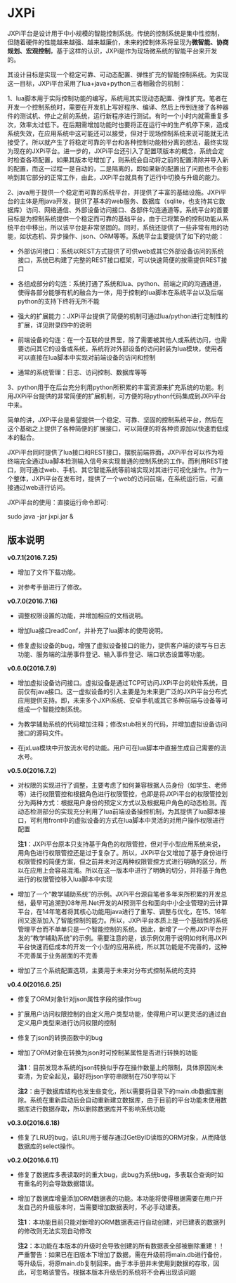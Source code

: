 # JXPi
JXPi平台是设计用于中小规模的智能控制系统。传统的控制系统是集中性控制，但随着硬件的性能越来越强、越来越廉价，未来的控制体系将呈现为**微智能、协商规划、宏观控制**，基于这样的认识，JXPi是作为现场微系统的智能平台来开发的。

其设计目标是实现一个稳定可靠、可动态配置、弹性扩充的智能控制系统。为实现这一目标，JXPi平台采用了lua+java+python三者相融合的机制：

1、lua脚本用于实际控制功能的编写，系统用其实现动态配置、弹性扩充。笔者在开发一个控制系统时，需要在开发机上写好程序、编译、然后上传到连接了各种器件的测试机、停止之前的系统，运行新程序进行测试。有时一个小时内就需重复多次，效率太过低下。在后期需增加功能时也要将正在运行中的生产机停下来，造成系统失效，在应用系统中这可能还可以接受，但对于现场控制系统来说可能就无法接受了。所以就产生了将稳定可靠的平台和各种控制功能相分离的想法，最终实现为现在的JXPi平台。进一步的，JXPi平台还引入了配置项版本的概念，系统会定时检查各项配置，如果其版本号增加了，则系统会自动将之前的配置清除并导入新的配置，而这一过程一是自动的，二是隔离的，即如果新的配置出了问题也不会影响到其它部分的正常工作，由此，JXPi平台就具有了运行中切换与升级的能力。

2、java用于提供一个稳定而可靠的系统平台，并提供了丰富的基础设施。JXPi平台的主体是用java开发，提供了基本的web服务、数据库（sqlite，也支持其它数据库）访问、网络通信、外部设备访问接口、各部件勾连通道等。系统平台的首要目标是为控制系统提供一个稳定而可靠的基础平台，由于已将繁杂的控制功能从系统平台中移出，所以该平台是非常坚固的。同时，系统还提供了一些非常有用的功能，如状态机、异步操作、json、ORM等等。系统平台主要提供了如下的功能：

- 外部访问接口：系统以REST方式提供了可供web或其它外部设备访问的系统接口，系统已构建了完整的REST接口框架，可以快速简便的按需提供REST接口

- 各组成部分的勾连：系统打通了系统和lua、python、前端之间的沟通通道，使得各部分能够有机的融合为一体，用于控制的lua脚本在系统平台以及后端python的支持下终将无所不能

- 强大的扩展能力：JXPi平台提供了简便的机制可通过lua/python进行定制性的扩展，详见附录四中的说明

- 前端设备的勾连：在一个互联的世界里，除了需要被其他人或系统访问，也需要访问其它的设备或系统，系统将对外部设备的访问封装为lua模块，使用者可以直接在lua脚本中实现对前端设备的访问和控制

- 通常的系统管理：日志、访问控制、数据库等等

3、python用于在后台充分利用python所积累的丰富资源来扩充系统的功能。利用JXPi平台提供的非常简便的扩展机制，可方便的将python代码集成到JXPi平台中来。

简单的讲，JXPi平台是希望提供一个稳定、可靠、坚固的控制系统平台，然后在这个基础之上提供了各种简便的扩展接口，可以简便的将各种资源加以快速而低成本的黏合。

JXPi平台同时提供了lua接口和REST接口，摆脱前端界面，JXPi平台可以作为哑终端完全通过lua脚本检测输入信号来实现普通的控制系统的工作。而利用REST接口，则可通过web、手机、其它智能系统等前端实现对其进行可视化操作。作为一个整体，JXPi平台在发布时，提供了一个web的访问前端，在系统运行后，可直接通过web进行访问。

JXPi平台的使用：直接运行命令即可:

sudo java -jar jxpi.jar &

## 版本说明

**v0.7.1(2016.7.25)**

- 增加了文件下载功能。

- 对参考手册进行了修改。

**v0.7.0(2016.7.16)**

- 调整权限设置的功能，并增加相应的文档说明。

- 增加lua接口readConf，并补充了lua脚本的使用说明。

- 修复虚拟设备的bug，增强了虚拟设备接口的能力，提供客户端的读写与日志功能、服务端的注册事件登记、输入事件登记、端口状态设置等功能。

**v0.6.0(2016.7.9)**

- 增加虚拟设备访问接口。虚拟设备是通过TCP可访问JXPi平台的软件系统，目前仅有java接口。这一虚拟设备的引入主要是为未来更广泛的JXPi平台分布式应用提供支持。即，未来多个JXPi系统、安卓手机或其它多种前端与设备等可组成一个智能控制系统。

- 为教学辅助系统的代码增加注释；修改stub相关的代码，并增加虚拟设备访问接口的源码文件。

- 在jxLua模块中开放流水号的功能。用户可在lua脚本中直接生成自己需要的流水号。

**v0.5.0(2016.7.2)**

- 对权限的实现进行了调整，主要考虑了如何兼容根据人员身份（如学生、老师等）进行权限管控和根据角色进行权限管控，也即是将JXPi平台的权限管控划分为两种方式：根据用户身份的预定义方式以及根据用户角色的动态检测。而动态检测部分的实现充分利用了lua前端设备操控机制，为其提供了lua脚本接口，可利用front中的虚拟设备的方式在lua脚本中灵活的对用户操作权限进行配置

	**注1**：JXPi平台原本只支持基于角色的权限管控，但对于小型应用系统来说，用角色进行权限管控还是过于复杂了。所以，JXPi平台又增加了基于身份进行权限管控的简便方案，但之前并未对这两种权限管控方式进行明确的区分，所以在应用上会容易混淆。所以在这一版本中进行了明确的切分，并将基于角色进行的权限管控移入lua脚本中实现

- 增加了一个“教学辅助系统”的示例。JXPi平台源自笔者多年来所积累的开发总结，最早可追溯到08年用.Net开发的AI预测平台和面向中小企业管理的云计算平台，在14年笔者将其核心功能用java进行了重写、调整与优化，在15、16年间又逐渐加入了智能控制的能力。所以，JXPi平台本质上是一个基础性的系统管理平台而不单单只是一个智能控制的系统。因此，新增了一个用JXPi平台开发的“教学辅助系统”的示例。需要注意的是，该示例仅用于说明如何利用JXPi平台快速而低成本的开发一个小型的应用系统，所以其功能是不完善的，这种不完善属于业务层面的不完善

- 增加了三个系统配置选项，主要用于未来对分布式控制系统的支持

**v0.4.0(2016.6.25)**

- 修复了ORM对象针对json属性字段的操作bug

- 扩展用户访问权限控制的自定义用户类型功能，使得用户可以更灵活的通过自定义用户类型来进行访问权限的控制

- 修复了json的转换函数中的bug

- 增加了ORM对象在转换为json时可控制某属性是否进行转换的功能

	**注1**：目前发现本系统的json转换似乎存在操作数量上的限制，具体原因尚未查清，为安全起见，最好将json字符串限制在750字符以下

	**注2**：由于数据库结构也发生些变化，所以需要将目录下的main.db数据库删除。系统在重新启动后会自动重新建立数据库，由于目前的平台功能未使用数据库进行数据存取，所以删除数据库并不影响系统功能

**v0.3.0(2016.6.18)**

- 修复了LRU的bug，该LRU用于缓存通过GetByID读取的ORM对象，从而降低数据库的select操作。

**v0.2.0(2016.6.11)**

- 修复了数据库多表读取时的重大bug，此bug为系统bug，多表联合查询时如有重名的列会导致数据错误。

- 增加了数据库增量添加ORM数据表的功能。本功能将使得根据需要在用户开发自己的升级版本时，当需要增加数据表时，不必手动建表。

	**注1**：本功能目前只能对新增的ORM数据表进行自动创建，对已建表的数据列的修改则无法实现自动修改

    **注2**：本功能在本版本的升级时会导致创建的所有数据表全部被删除重建！！严重警告：如果已在旧版本下增加了数据，需在升级前将main.db进行备份，等升级后，将原main.db复制回来。由于本手册并未使用到数据的存取，因此，可忽略该警告。根据本版本升级后的系统将不会再出现该问题



